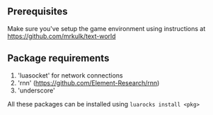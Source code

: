 Prerequisites
--------------
Make sure you've setup the game environment using instructions at https://github.com/mrkulk/text-world

Package requirements
---------------
1. 'luasocket' for network connections
2. 'rnn'  (https://github.com/Element-Research/rnn)
3. 'underscore'

All these packages can be installed using `luarocks install <pkg>`
